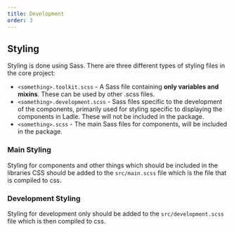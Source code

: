 ```yaml
---
title: Development
order: 3
---
```


## Styling
Styling is done using Sass. There are three different types of styling files in the core project:
- `<something>.toolkit.scss` - A Sass file containing **only variables and mixins**. These can be used by other
.scss files.
- `<something>.development.scss` - Sass files specific to the development of the components, primarily used for styling
specific to displaying the components in Ladle. These will not be included in the package.
- `<something>.scss` - The main Sass files for components, will be included in the package.

### Main Styling
Styling for components and other things which should be included in the libraries CSS should be added to the 
`src/main.scss` file which is the file that is compiled to css.

### Development Styling
Styling for development only should be added to the `src/development.scss` file which is then compiled to css.
